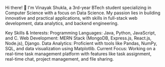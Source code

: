Hi there! 👋 I'm Vinayak Shukla, 
a 3rd-year BTech student specializing in Computer Science 
with a focus on Data Science. My passion lies in building innovative and practical applications, 
with skills in full-stack web development, data analytics, and backend engineering.

Key Skills & Interests:
Programming Languages: Java, Python, JavaScript, and C.
Web Development: MERN Stack (MongoDB, Express.js, React.js, Node.js), Django.
Data Analytics: Proficient with tools like Pandas, NumPy, SQL, and data visualization using Matplotlib.
Current Focus: Working on a real-time task management platform with features like task assignment, real-time chat, project management, and file sharing.

